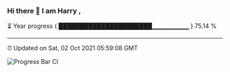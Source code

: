 ### Hi there 👋 I am Harry , 

⏳ Year progress { ██████████████████████▁▁▁▁▁▁▁▁ } 75.14 %

---

⏰ Updated on Sat, 02 Oct 2021 05:59:08 GMT

![Progress Bar CI](https://github.com/duykhang68/duykhang68/workflows/Progress%20Bar%20CI/badge.svg)
